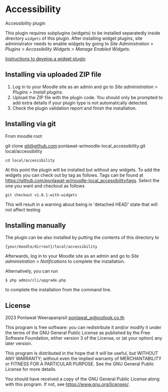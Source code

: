 # Accessibility #

Accessibility plugin

This plugin requires subplugins (widgets) to be installed separatedly inside directory `widgets` of this plugin.
After installing widget plugins, site administrator needs to enable widgets by going to _Site Administration > Plugins > Accessibility Widgets > Manage Enabled Widgets_.

[Instructions to develop a widget plugin](./widgets/README.md)

## Installing via uploaded ZIP file ##

1. Log in to your Moodle site as an admin and go to _Site administration >
   Plugins > Install plugins_.
2. Upload the ZIP file with the plugin code. You should only be prompted to add
   extra details if your plugin type is not automatically detected.
3. Check the plugin validation report and finish the installation.

## Installing via git
From moodle root 

git  clone git@github.com:ponlawat-w/moodle-local_accessibility.git  local/accessibility

`cd local/accessibility`

At this point the plugin will be installed but without any widgets. To add the widgets you can check out by tag as follows.
Tags can be found at https://github.com/ponlawat-w/moodle-local_accessibility/tags. Select the one you want and checkout as follows

`git checkout v1.0.1-with-widgets`

This will result in a warning about being in 'detached HEAD' state that will not affect testing

## Installing manually ##

The plugin can be also installed by putting the contents of this directory to

    {your/moodle/dirroot}/local/accessibility

Afterwards, log in to your Moodle site as an admin and go to _Site administration >
Notifications_ to complete the installation.

Alternatively, you can run

    $ php admin/cli/upgrade.php

to complete the installation from the command line.

## License ##

2023 Ponlawat Weerapanpisit <ponlawat_w@outlook.co.th>

This program is free software: you can redistribute it and/or modify it under
the terms of the GNU General Public License as published by the Free Software
Foundation, either version 3 of the License, or (at your option) any later
version.

This program is distributed in the hope that it will be useful, but WITHOUT ANY
WARRANTY; without even the implied warranty of MERCHANTABILITY or FITNESS FOR A
PARTICULAR PURPOSE.  See the GNU General Public License for more details.

You should have received a copy of the GNU General Public License along with
this program.  If not, see <https://www.gnu.org/licenses/>.
